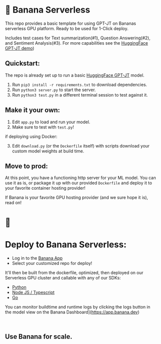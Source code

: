
# 🍌 Banana Serverless

This repo provides a basic template for using GPT-JT on Bananas serverless GPU platform. Ready to be used for 1-Click deploy.

Includes test cases for Text summarization(#1), Question Answering(#2), and Sentiment Analysis(#3). For more capabilities see the [HuggingFace GPT-JT demo]([https://huggingface.co/spaces/togethercomputer/GPT-JT))

## Quickstart:

The repo is already set up to run a basic [HuggingFace GPT-JT]([https://huggingface.co/EleutherAI/gpt-j-6B](https://huggingface.co/togethercomputer/GPT-JT-6B-v1)) model.
1. Run `pip3 install -r requirements.txt` to download dependencies.
2. Run `python3 server.py` to start the server.
3. Run `python3 test.py` in a different terminal session to test against it.

## Make it your own:

1. Edit `app.py` to load and run your model.
2. Make sure to test with `test.py`!

if deploying using Docker:

3. Edit `download.py` (or the `Dockerfile` itself) with scripts download your custom model weights at build time.

## Move to prod:

At this point, you have a functioning http server for your ML model. You can use it as is, or package it up with our provided `Dockerfile` and deploy it to your favorite container hosting provider!

If Banana is your favorite GPU hosting provider (and we sure hope it is), read on!

# 🍌

# Deploy to Banana Serverless:

- Log in to the [Banana App](https://app.banana.dev)
- Select your customized repo for deploy!

It'll then be built from the dockerfile, optimized, then deployed on our Serverless GPU cluster and callable with any of our SDKs:

- [Python](https://github.com/bananaml/banana-python-sdk)
- [Node JS / Typescript](https://github.com/bananaml/banana-node-sdk)
- [Go](https://github.com/bananaml/banana-go)

You can monitor buildtime and runtime logs by clicking the logs button in the model view on the Banana Dashboard](https://app.banana.dev)

<br>

## Use Banana for scale.
